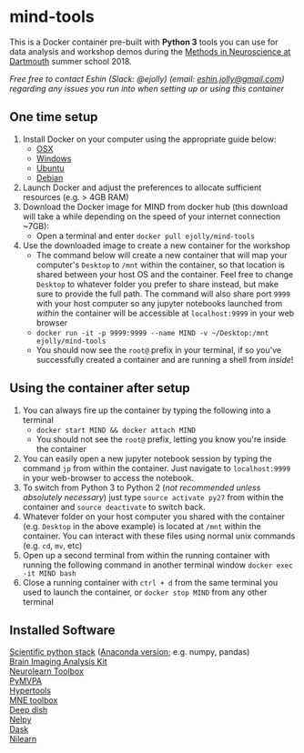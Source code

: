 # mind-tools

This is a Docker container pre-built with **Python 3** tools you can use for data analysis and workshop demos during the [Methods in Neuroscience at Dartmouth](https://summer-mind.github.io/) summer school 2018.  

*Free free to contact Eshin (Slack: @ejolly) (email: eshin.jolly@gmail.com) regarding any issues you run into when setting up or using this container*

## One time setup
1. Install Docker on your computer using the appropriate guide below:
    - [OSX](https://docs.docker.com/docker-for-mac/install/#download-docker-for-mac)
    - [Windows](https://docs.docker.com/docker-for-windows/install/)
    - [Ubuntu](https://docs.docker.com/engine/installation/linux/docker-ce/ubuntu/)
    - [Debian](https://docs.docker.com/engine/installation/linux/docker-ce/debian/)
2. Launch Docker and adjust the preferences to allocate sufficient resources (e.g. > 4GB RAM)
3. Download the Docker image for MIND from docker hub (this download will take a while depending on the speed of your internet connection ~7GB):
    - Open a terminal and enter `docker pull ejolly/mind-tools`  
4. Use the downloaded image to create a new container for the workshop
    - The command below will create a new container that will map your computer's `Desktop` to `/mnt` within the container, so that location is shared between your host OS and the container. Feel free to change `Desktop` to whatever folder you prefer to share instead, but make sure to provide the full path. The command will also share port `9999` with your host computer so any jupyter notebooks launched from *within* the container will be accessible at `localhost:9999` in your web browser
    - `docker run -it -p 9999:9999 --name MIND -v ~/Desktop:/mnt ejolly/mind-tools `
    - You should now see the `root@` prefix in your terminal, if so you've successfully created a container and are running a shell from *inside*!

## Using the container after setup
1. You can always fire up the container by typing the following into a terminal
    - `docker start MIND && docker attach MIND`
    - You should not see the `root@` prefix, letting you know you're inside the container
2. You can easily open a new jupyter notebook session by typing the command `jp` from within the container. Just navigate to `localhost:9999` in your web-browser to access the notebook.
3. To switch from Python 3 to Python 2 (*not recommended unless absolutely necessary*) just type `source activate py27` from within the container and `source deactivate` to switch back.
4. Whatever folder on your host computer you shared with the container (e.g. `Desktop` in the above example) is located at `/mnt` within the container. You can interact with these files using normal unix commands (e.g. `cd`, `mv`, etc)
5. Open up a second terminal from within the running container with running the following command in another terminal window `docker exec -it MIND bash`
6. Close a running container with `ctrl + d` from the same terminal you used to launch the container, or `docker stop MIND` from any other terminal

## Installed Software

[Scientific python stack](https://www.scipy.org/about.html) ([Anaconda version](https://www.continuum.io/what-is-anaconda); e.g. numpy, pandas)   
[Brain Imaging Analysis Kit](http://brainiak.org/)  
[Neurolearn Toolbox](http://neurolearn.readthedocs.io/en/latest/)  
[PyMVPA](http://www.pymvpa.org/)  
[Hypertools](http://hypertools.readthedocs.io/en/latest/index.html)  
[MNE toolbox](https://martinos.org/mne/stable/index.html)  
[Deep dish](https://github.com/uchicago-cs/deepdish)  
[Nelpy](https://github.com/eackermann/nelpy)  
[Dask](https://dask.pydata.org/en/latest/)  
[Nilearn](http://nilearn.github.io/)  
